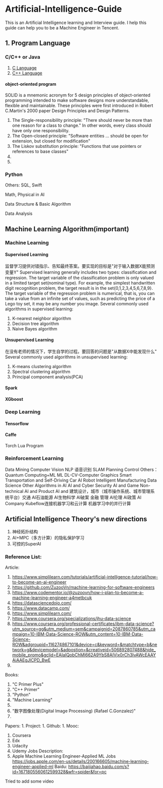 # Artificial-Intelligence-Guide
This is an Artificial Intelligence learning and Interview guide. 
I help this guide can help you to be a Machine Engineer in Tencent.

## 1. Program Language 
### C/C++ or Java
1. [C Language](docs/Languages/CLanguage.md)
2. [C++ Language](docs/Languages/C++Language.md)

#### object-oriented program
SOLID is a mnemonic acronym for 5 design principles of object-oriented programming intended to make software designs more understandable, flexible and maintainable. These principles were first introduced in Robert C.Martin's 2000 paper Design Principles and Design Patterns.
1. The Single-responsibility principle: "There should never be more than one reason for a class to change." In other words, every class should have only one responsibility.
2. The Open-closed principle: "Software entities ... should be open for extension, but closed for modification"
3. The Liskov substitution principle: "Functions that use pointers or references to base classes"
4. 
5. 

### Python 

Others: SQL, Swift

Math, Physical in AI

Data Structure & Basic Algorithm

Data Analysis

## Machine Learning Algorithm(important)
### Machine Learning
#### Supervised Learning
监督学习提供对错指示、告知最终答案。要实现的目标是"对于输入数据X能预测变量Y"
Supervised learning generally includes two types: classification and regression. 
The target variable of the classification problem is only valued in a limited 
target set(nominal type). For example, the simplest handwritten digit recognition 
problem, the target result is in the set{0,1,2,3,4,5,6,7,8,9}. The target variable 
of the regression problem is numerical, that is, you can take a value from an 
infinite set of values, such as predicting the price of a Lego toy set, it may be 
any number you image.
Several commonly used algorithms in supervised learning:  
1. K-nearest neighbor algorithm
2. Decision tree algorithm
3. Naive Bayes algorithm

#### Unsupervised Learning
在没有老师的情况下，学生自学的过程。要回答的问题是"从数据X中能发现什么"
Several commonly used algorithms in unsupervised learning:
1. K-means clustering algorithm
2. Spectral clustering algorithm
3. Principal component analysis(PCA)

#### Spark
#### XGboost

### Deep Learning
#### Tensorflow
#### Caffe
Torch
Lua Program

### Reinforcement Learning

Data Mining
Computer Vision
NLP
语音识别
SLAM
Planning
Control
Others：
Quantum Computing+ML
ML DL-CV-Computer Graphics
Smart Transportation and Self-Driving Car
AI Robot
Intelligent Manufacturing
Data Science
Other Algorithms in AI
AI and Cyber Security
AI and Game
Non-technical
AI and Product
AI and 建筑设计，城市（城市操作系统、城市管理系统平台）交通
AI石油能源
AI生物科学
AI破案
金融
管理
AI伦理
AI政策
AI Company
Kubeflow连接机器学习和云计算
机器学习中的并行计算

## Artificial Intelligence Theory's new directions
1. 神经拓扑结构
2. AI+MPC（多方计算）的隐私保护学习
3. 可控的SuperAI



### Reference List:
Article:
1. https://www.simplilearn.com/tutorials/artificial-intelligence-tutorial/how-to-become-an-ai-engineer
2. https://github.com/ZuzooVn/machine-learning-for-software-engineers
3. https://www.codementor.io/@zuzoovn/how-i-plan-to-become-a-machine-learning-engineer-a4metbcuk
4. https://datasciencedojo.com/
5. https://www.datacamp.com/
6. https://www.simplilearn.com/
7. https://www.coursera.org/specializations/jhu-data-science
8. https://www.coursera.org/professional-certificates/ibm-data-science?utm_source=gg&utm_medium=sem&campaignid=2087860785&utm_campaign=10-IBM-Data-Science-ROW&utm_content=10-IBM-Data-Science-ROW&adgroupid=116274867101&device=c&keyword=&matchtype=b&network=g&devicemodel=&adpostion=&creativeid=506892807488&hide_mobile_promo&gclid=EAIaIQobChMI662A9YbS8AIVjx0rCh3IvAWcEAAYAiAAEgJlCPD_BwE
9. 
Books: 
1. "C Primer Plus"
2. "C++ Primer"
3. "Python"
4. "Machine Learning"
5. 
6. "数字图像处理(Digital Image Processing) (Rafael C.Gonzalez)"
7. 
Papers:
1. 
Project:
1. 
Github: 
1. 
Mooc:
1. Coursera
2. Edx
3. Udacity
4. Udemy
Jobs Description:
1. Apple Machine Learning Engineer-Applied ML Jobs
https://jobs.apple.com/en-us/details/200166605/machine-learning-engineer-applied-ml
Baidu:
https://baijiahao.baidu.com/s?id=1671805560612599328&wfr=spider&for=pc



Tried to add some video

